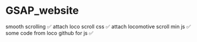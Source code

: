 # GSAP_website
smooth scrolling ✅ attach loco scroll css ✅ attach locomotive scroll min js ✅ some code from loco github for js ✅
